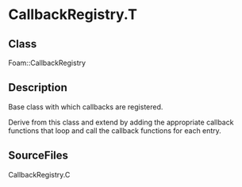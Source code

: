# CallbackRegistry.T 
## Class
Foam::CallbackRegistry

## Description
Base class with which callbacks are registered.

Derive from this class and extend by adding the appropriate callback
functions that loop and call the callback functions for each entry.

## SourceFiles
CallbackRegistry.C

